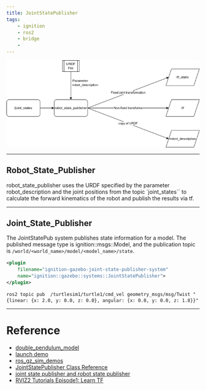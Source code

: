 ```yaml
---
title: JointStatePublisher
tags:
    - ignition
    - ros2
    - bridge
    - 
---
```


![](image/joint_state_robot_state.drawio.png)

---

## Robot_State_Publisher

robot_state_publisher uses the URDF specified by the parameter robot_description and the joint positions from the topic `joint_states`` to calculate the forward kinematics of the robot and publish the results via tf.

---

## Joint_State_Publisher
The JointStatePub system publishes state information for a model. The published message type is ignition::msgs::Model, and the publication topic is `/world/<world_name>/model/<model_name>/state`.

```xml
<plugin
    filename="ignition-gazebo-joint-state-publisher-system"
    name="ignition::gazebo::systems::JointStatePublisher">
</plugin>
```


```
ros2 topic pub  /turtlesim1/turtle1/cmd_vel geometry_msgs/msg/Twist "{linear: {x: 2.0, y: 0.0, z: 0.0}, angular: {x: 0.0, y: 0.0, z: 1.8}}"
```
---

# Reference
- [double_pendulum_model](https://github.com/gazebosim/ros_gz/blob/ros2/ros_gz_sim_demos/models/double_pendulum_model.sdf)
- [launch demo](https://github.com/gazebosim/ros_gz/blob/ros2/ros_gz_sim_demos/launch/tf_bridge.launch.py)
- [ros_gz_sim_demos](https://github.com/gazebosim/ros_gz/tree/ros2/ros_gz_sim_demos)
- [JointStatePublisher Class Reference](https://gazebosim.org/api/gazebo/4.3/classignition_1_1gazebo_1_1systems_1_1JointStatePublisher.html)
- [joint state publisher and robot state publisher](https://answers.ros.org/question/275079/joint-state-publisher-and-robot-state-publisher/)
- [RVIZ2 Tutorials Episode1: Learn TF](https://www.theconstructsim.com/rviz2-tutorials-episode1-learn-tf/)

